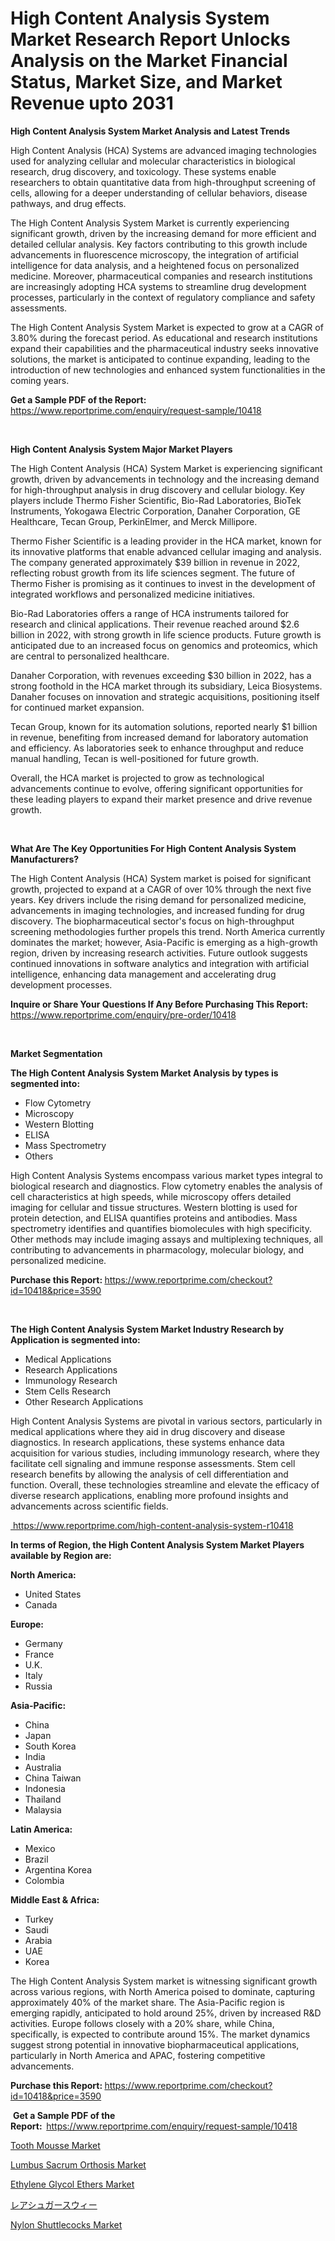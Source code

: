 <p><h1>High Content Analysis System Market Research Report Unlocks Analysis on the Market Financial Status, Market Size, and Market Revenue upto 2031</h1></p><p><strong>High Content Analysis System Market Analysis and Latest Trends</strong></p>
<p><p>High Content Analysis (HCA) Systems are advanced imaging technologies used for analyzing cellular and molecular characteristics in biological research, drug discovery, and toxicology. These systems enable researchers to obtain quantitative data from high-throughput screening of cells, allowing for a deeper understanding of cellular behaviors, disease pathways, and drug effects.</p><p>The High Content Analysis System Market is currently experiencing significant growth, driven by the increasing demand for more efficient and detailed cellular analysis. Key factors contributing to this growth include advancements in fluorescence microscopy, the integration of artificial intelligence for data analysis, and a heightened focus on personalized medicine. Moreover, pharmaceutical companies and research institutions are increasingly adopting HCA systems to streamline drug development processes, particularly in the context of regulatory compliance and safety assessments.</p><p>The High Content Analysis System Market is expected to grow at a CAGR of 3.80% during the forecast period. As educational and research institutions expand their capabilities and the pharmaceutical industry seeks innovative solutions, the market is anticipated to continue expanding, leading to the introduction of new technologies and enhanced system functionalities in the coming years.</p></p>
<p><strong>Get a Sample PDF of the Report:&nbsp;</strong> <a href="https://www.reportprime.com/enquiry/request-sample/10418">https://www.reportprime.com/enquiry/request-sample/10418</a></p>
<p>&nbsp;</p>
<p><strong>High Content Analysis System Major Market Players</strong></p>
<p><p>The High Content Analysis (HCA) System Market is experiencing significant growth, driven by advancements in technology and the increasing demand for high-throughput analysis in drug discovery and cellular biology. Key players include Thermo Fisher Scientific, Bio-Rad Laboratories, BioTek Instruments, Yokogawa Electric Corporation, Danaher Corporation, GE Healthcare, Tecan Group, PerkinElmer, and Merck Millipore.</p><p>Thermo Fisher Scientific is a leading provider in the HCA market, known for its innovative platforms that enable advanced cellular imaging and analysis. The company generated approximately $39 billion in revenue in 2022, reflecting robust growth from its life sciences segment. The future of Thermo Fisher is promising as it continues to invest in the development of integrated workflows and personalized medicine initiatives.</p><p>Bio-Rad Laboratories offers a range of HCA instruments tailored for research and clinical applications. Their revenue reached around $2.6 billion in 2022, with strong growth in life science products. Future growth is anticipated due to an increased focus on genomics and proteomics, which are central to personalized healthcare.</p><p>Danaher Corporation, with revenues exceeding $30 billion in 2022, has a strong foothold in the HCA market through its subsidiary, Leica Biosystems. Danaher focuses on innovation and strategic acquisitions, positioning itself for continued market expansion.</p><p>Tecan Group, known for its automation solutions, reported nearly $1 billion in revenue, benefiting from increased demand for laboratory automation and efficiency. As laboratories seek to enhance throughput and reduce manual handling, Tecan is well-positioned for future growth.</p><p>Overall, the HCA market is projected to grow as technological advancements continue to evolve, offering significant opportunities for these leading players to expand their market presence and drive revenue growth.</p></p>
<p>&nbsp;</p>
<p><strong>What Are The Key Opportunities For High Content Analysis System Manufacturers?</strong></p>
<p><p>The High Content Analysis (HCA) System market is poised for significant growth, projected to expand at a CAGR of over 10% through the next five years. Key drivers include the rising demand for personalized medicine, advancements in imaging technologies, and increased funding for drug discovery. The biopharmaceutical sector's focus on high-throughput screening methodologies further propels this trend. North America currently dominates the market; however, Asia-Pacific is emerging as a high-growth region, driven by increasing research activities. Future outlook suggests continued innovations in software analytics and integration with artificial intelligence, enhancing data management and accelerating drug development processes.</p></p>
<p><strong>Inquire or Share Your Questions If Any Before Purchasing This Report:</strong> <a href="https://www.reportprime.com/enquiry/pre-order/10418">https://www.reportprime.com/enquiry/pre-order/10418</a></p>
<p>&nbsp;</p>
<p><strong>Market Segmentation</strong></p>
<p><strong>The High Content Analysis System Market Analysis by types is segmented into:</strong></p>
<p><ul><li>Flow Cytometry</li><li>Microscopy</li><li>Western Blotting</li><li>ELISA</li><li>Mass Spectrometry</li><li>Others</li></ul></p>
<p><p>High Content Analysis Systems encompass various market types integral to biological research and diagnostics. Flow cytometry enables the analysis of cell characteristics at high speeds, while microscopy offers detailed imaging for cellular and tissue structures. Western blotting is used for protein detection, and ELISA quantifies proteins and antibodies. Mass spectrometry identifies and quantifies biomolecules with high specificity. Other methods may include imaging assays and multiplexing techniques, all contributing to advancements in pharmacology, molecular biology, and personalized medicine.</p></p>
<p><strong>Purchase this Report:&nbsp;</strong><a href="https://www.reportprime.com/checkout?id=10418&price=3590">https://www.reportprime.com/checkout?id=10418&price=3590</a></p>
<p>&nbsp;</p>
<p><strong>The High Content Analysis System Market Industry Research by Application is segmented into:</strong></p>
<p><ul><li>Medical Applications</li><li>Research Applications</li><li>Immunology Research</li><li>Stem Cells Research</li><li>Other Research Applications</li></ul></p>
<p><p>High Content Analysis Systems are pivotal in various sectors, particularly in medical applications where they aid in drug discovery and disease diagnostics. In research applications, these systems enhance data acquisition for various studies, including immunology research, where they facilitate cell signaling and immune response assessments. Stem cell research benefits by allowing the analysis of cell differentiation and function. Overall, these technologies streamline and elevate the efficacy of diverse research applications, enabling more profound insights and advancements across scientific fields.</p></p>
<p><a href="https://www.reportprime.com/high-content-analysis-system-r10418">&nbsp;https://www.reportprime.com/high-content-analysis-system-r10418</a></p>
<p><strong>In terms of Region, the High Content Analysis System Market Players available by Region are:</strong></p>
<p>
    <p> <strong> North America: </strong>
        <ul>
            <li>United States</li>
            <li>Canada</li>
        </ul>
        </p> 
    <p> <strong> Europe: </strong>
        <ul>
            <li>Germany</li>
            <li>France</li>
            <li>U.K.</li>
            <li>Italy</li>
            <li>Russia</li>
        </ul>
        </p> 
    <p> <strong> Asia-Pacific: </strong>
        <ul>
            <li>China</li>
            <li>Japan</li>
            <li>South Korea</li>
            <li>India</li>
            <li>Australia</li>
            <li>China Taiwan</li>
            <li>Indonesia</li>
            <li>Thailand</li>
            <li>Malaysia</li>
        </ul>
        </p> 
    <p> <strong> Latin America: </strong>
        <ul>
            <li>Mexico</li>
            <li>Brazil</li>
            <li>Argentina Korea</li>
            <li>Colombia</li>
        </ul>
        </p> 
    <p> <strong> Middle East & Africa: </strong>
        <ul>
            <li>Turkey</li>
            <li>Saudi</li>
            <li>Arabia</li>
            <li>UAE</li>
            <li>Korea</li>
        </ul>
    </p>
    </p>
<p><p>The High Content Analysis System market is witnessing significant growth across various regions, with North America poised to dominate, capturing approximately 40% of the market share. The Asia-Pacific region is emerging rapidly, anticipated to hold around 25%, driven by increased R&D activities. Europe follows closely with a 20% share, while China, specifically, is expected to contribute around 15%. The market dynamics suggest strong potential in innovative biopharmaceutical applications, particularly in North America and APAC, fostering competitive advancements.</p></p>
<p><strong>Purchase this Report: </strong><a href="https://www.reportprime.com/checkout?id=10418&price=3590">https://www.reportprime.com/checkout?id=10418&price=3590</a></p>
<p>&nbsp;<strong>Get a Sample PDF of the Report:&nbsp;&nbsp;</strong><a href="https://www.reportprime.com/enquiry/request-sample/10418">https://www.reportprime.com/enquiry/request-sample/10418</a></p>
<p><strong></strong></p>
<p><p><a href="https://www.linkedin.com/pulse/tooth-mousse-market-size-type-fluorinatednon-fluorinated-product-xalsc?trackingId=tDAqUaWcTWax0hHytQCVTg%3D%3D">Tooth Mousse Market</a></p><p><a href="https://github.com/AshrafKhan865/Market-Research-Report-List-1/blob/main/lumbus-sacrum-orthosis-market.md">Lumbus Sacrum Orthosis Market</a></p><p><a href="https://medium.com/@paullawrence644/the-global-ethylene-glycol-ethers-market-is-a-dynamic-and-growing-industry-9a7c01a4a7a1">Ethylene Glycol Ethers Market</a></p><p><a href="https://medium.com/@claudekluttzyvh/rare-sugar-swee-market-%E3%81%AE%E3%82%B0%E3%83%AD%E3%83%BC%E3%83%90%E3%83%AB%E5%B8%82%E5%A0%B4%E6%A6%82%E8%A6%81%E3%81%AF-%E4%B8%96%E7%95%8C%E3%81%8A%E3%82%88%E3%81%B3%E4%B8%BB%E8%A6%81%E5%B8%82%E5%A0%B4%E3%81%AB%E3%81%8A%E3%81%91%E3%82%8B%E6%A5%AD%E7%95%8C%E3%81%AB%E5%BD%B1%E9%9F%BF%E3%82%92%E4%B8%8E%E3%81%88%E3%82%8B%E4%B8%BB%E8%A6%81%E3%81%AA%E3%83%88%E3%83%AC%E3%83%B3%E3%83%89%E3%81%AB%E3%81%A4%E3%81%84%E3%81%A6-%E7%8B%AC%E8%87%AA%E3%81%AE%E8%A6%96%E7%82%B9%E3%82%92%E6%8F%90%E4%BE%9B%E3%81%97%E3%81%BE%E3%81%99-207e99267960">レアシュガースウィー</a></p><p><a href="https://medium.com/@tobyyundt/this-report-aims-to-provide-a-comprehensive-presentation-of-the-global-market-for-nylon-0cd0ae1e3e82">Nylon Shuttlecocks Market</a></p></p>